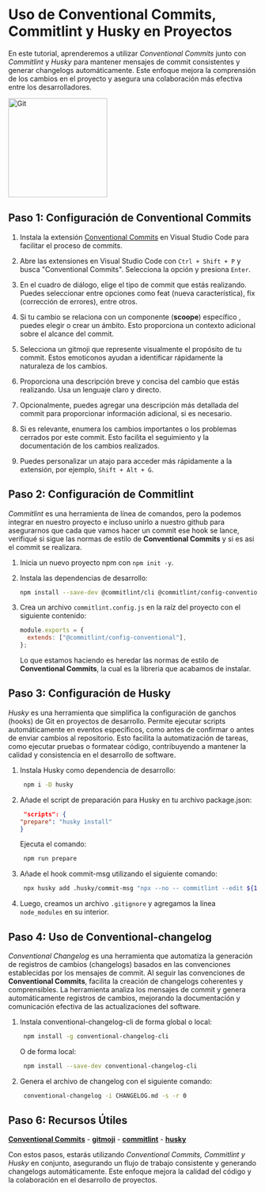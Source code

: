 # Uso de Conventional Commits, Commitlint y Husky en Proyectos

En este tutorial, aprenderemos a utilizar _Conventional Commits_ junto con _Commitlint_ y _Husky_ para mantener mensajes de commit consistentes y generar changelogs automáticamente. Este enfoque mejora la comprensión de los cambios en el proyecto y asegura una colaboración más efectiva entre los desarrolladores.

<img src="https://media1.giphy.com/media/kH6CqYiquZawmU1HI6/giphy.gif?cid=ecf05e47gxcc9d3ykdkw3aeew06ijwhze4iq2b4wgoxnr1em&ep=v1_gifs_search&rid=giphy.gif&ct=g" alt="Git" width="200">

## Paso 1: Configuración de Conventional Commits

1. Instala la extensión [Conventional Commits](https://marketplace.visualstudio.com/items?itemName=vivaxy.vscode-conventional-commits) en Visual Studio Code para facilitar el proceso de commits.

2. Abre las extensiones en Visual Studio Code con `Ctrl + Shift + P` y busca "Conventional Commits". Selecciona la opción y presiona `Enter`.

3. En el cuadro de diálogo, elige el tipo de commit que estás realizando. Puedes seleccionar entre opciones como feat (nueva característica), fix (corrección de errores), entre otros.
4. Si tu cambio se relaciona con un componente (**scoope**) específico , puedes elegir o crear un ámbito. Esto proporciona un contexto adicional sobre el alcance del commit.

5. Selecciona un gitmoji que represente visualmente el propósito de tu commit. Estos emoticonos ayudan a identificar rápidamente la naturaleza de los cambios.
6. Proporciona una descripción breve y concisa del cambio que estás realizando. Usa un lenguaje claro y directo.
7. Opcionalmente, puedes agregar una descripción más detallada del commit para proporcionar información adicional, si es necesario.
8. Si es relevante, enumera los cambios importantes o los problemas cerrados por este commit. Esto facilita el seguimiento y la documentación de los cambios realizados.
9. Puedes personalizar un atajo para acceder más rápidamente a la extensión, por ejemplo, `Shift + Alt + G`.

## Paso 2: Configuración de Commitlint

_Commitlint_ es una herramienta de línea de comandos, pero la podemos integrar en nuestro proyecto e incluso unirlo a nuestro github para asegurarnos que cada que vamos hacer un commit ese hook se lance, verifiqué si sigue las normas de estilo de **Conventional Commits** y si es asi el commit se realizara.

1. Inicia un nuevo proyecto npm con `npm init -y`.
2. Instala las dependencias de desarrollo:
   ```bash
   npm install --save-dev @commitlint/cli @commitlint/config-conventional
   ```
3. Crea un archivo `commitlint.config.js` en la raíz del proyecto con el siguiente contenido:

   ```js
   module.exports = {
     extends: ["@commitlint/config-conventional"],
   };
   ```

   Lo que estamos haciendo es heredar las normas de estilo de **Conventional Commits**, la cual es la libreria que acabamos de instalar.

## Paso 3: Configuración de Husky

_Husky_ es una herramienta que simplifica la configuración de ganchos (hooks) de Git en proyectos de desarrollo. Permite ejecutar scripts automáticamente en eventos específicos, como antes de confirmar o antes de enviar cambios al repositorio. Esto facilita la automatización de tareas, como ejecutar pruebas o formatear código, contribuyendo a mantener la calidad y consistencia en el desarrollo de software.

1. Instala Husky como dependencia de desarrollo:
   ```bash
    npm i -D husky
   ```
2. Añade el script de preparación para Husky en tu archivo package.json:

   ```json
    "scripts": {
   "prepare": "husky install"
   }
   ```

   Ejecuta el comando:

   ```bash
    npm run prepare
   ```

3. Añade el hook commit-msg utilizando el siguiente comando:
   ```bash
    npx husky add .husky/commit-msg "npx --no -- commitlint --edit ${1}"
   ```
4. Luego, creamos un archivo `.gitignore` y agregamos la línea `node_modules` en su interior.

## Paso 4: Uso de Conventional-changelog

_Conventional Changelog_ es una herramienta que automatiza la generación de registros de cambios (changelogs) basados en las convenciones establecidas por los mensajes de commit. Al seguir las convenciones de **Conventional Commits**, facilita la creación de changelogs coherentes y comprensibles. La herramienta analiza los mensajes de commit y genera automáticamente registros de cambios, mejorando la documentación y comunicación efectiva de las actualizaciones del software.

1. Instala conventional-changelog-cli de forma global o local:

   ```bash
    npm install -g conventional-changelog-cli
   ```

   O de forma local:

   ```bash
    npm install --save-dev conventional-changelog-cli
   ```

2. Genera el archivo de changelog con el siguiente comando:
   ```bash
    conventional-changelog -i CHANGELOG.md -s -r 0
   ```

## Paso 6: Recursos Útiles

[**Conventional Commits**](https://www.conventionalcommits.org/en/v1.0.0/) - [**gitmoji**](https://gitmoji.dev/) - [**commitlint**](https://commitlint.js.org/#/) - [**husky**](https://typicode.github.io/husky/getting-started.html)

Con estos pasos, estarás utilizando _Conventional Commits, Commitlint y Husky_ en conjunto, asegurando un flujo de trabajo consistente y generando changelogs automáticamente. Este enfoque mejora la calidad del código y la colaboración en el desarrollo de proyectos.
